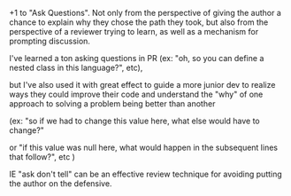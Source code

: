 
+1 to "Ask Questions". Not only from the perspective of giving the author a chance to explain why they chose the path they took, but also from the perspective of a reviewer trying to learn, as well as a mechanism for prompting discussion.

I've learned a ton asking questions in PR (ex: "oh, so you can define a nested class in this language?", etc),

 but I've also used it with great effect to guide a more junior dev to realize ways they could improve their code and understand the "why" of one approach to solving a problem being better than another

 (ex: "so if we had to change this value here, what else would have to change?"

 or "if this value was null here, what would happen in the subsequent lines that follow?", etc
 )

 IE "ask don't tell" can be an effective review technique for avoiding putting the author on the defensive.
